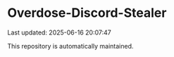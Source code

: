 # Overdose-Discord-Stealer

Last updated: 2025-06-16 20:07:47

This repository is automatically maintained.
